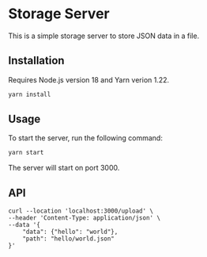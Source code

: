 # Storage Server

This is a simple storage server to store JSON data in a file.

## Installation

Requires Node.js version 18 and Yarn verion 1.22.

```bash
yarn install
```

## Usage

To start the server, run the following command:

```bash
yarn start
```

The server will start on port 3000.

## API

```curl
curl --location 'localhost:3000/upload' \
--header 'Content-Type: application/json' \
--data '{
    "data": {"hello": "world"},
    "path": "hello/world.json"
}'
```

```curl

```
